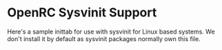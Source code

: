 OpenRC Sysvinit Support
========================

Here's a sample inittab for use with sysvinit for Linux based systems.
We don't install it by default as sysvinit packages normally own this file.
